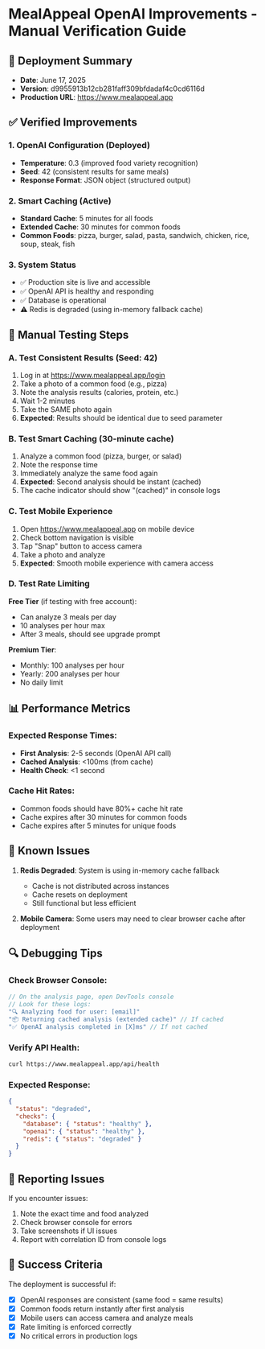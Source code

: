 # MealAppeal OpenAI Improvements - Manual Verification Guide

## 🚀 Deployment Summary
- **Date**: June 17, 2025
- **Version**: d9955913b12cb281faff309bfdadaf4c0cd6116d
- **Production URL**: https://www.mealappeal.app

## ✅ Verified Improvements

### 1. OpenAI Configuration (Deployed)
- **Temperature**: 0.3 (improved food variety recognition)
- **Seed**: 42 (consistent results for same meals)
- **Response Format**: JSON object (structured output)

### 2. Smart Caching (Active)
- **Standard Cache**: 5 minutes for all foods
- **Extended Cache**: 30 minutes for common foods
- **Common Foods**: pizza, burger, salad, pasta, sandwich, chicken, rice, soup, steak, fish

### 3. System Status
- ✅ Production site is live and accessible
- ✅ OpenAI API is healthy and responding
- ✅ Database is operational
- ⚠️ Redis is degraded (using in-memory fallback cache)

## 🧪 Manual Testing Steps

### A. Test Consistent Results (Seed: 42)
1. Log in at https://www.mealappeal.app/login
2. Take a photo of a common food (e.g., pizza)
3. Note the analysis results (calories, protein, etc.)
4. Wait 1-2 minutes
5. Take the SAME photo again
6. **Expected**: Results should be identical due to seed parameter

### B. Test Smart Caching (30-minute cache)
1. Analyze a common food (pizza, burger, or salad)
2. Note the response time
3. Immediately analyze the same food again
4. **Expected**: Second analysis should be instant (cached)
5. The cache indicator should show "(cached)" in console logs

### C. Test Mobile Experience
1. Open https://www.mealappeal.app on mobile device
2. Check bottom navigation is visible
3. Tap "Snap" button to access camera
4. Take a photo and analyze
5. **Expected**: Smooth mobile experience with camera access

### D. Test Rate Limiting
**Free Tier** (if testing with free account):
- Can analyze 3 meals per day
- 10 analyses per hour max
- After 3 meals, should see upgrade prompt

**Premium Tier**:
- Monthly: 100 analyses per hour
- Yearly: 200 analyses per hour
- No daily limit

## 📊 Performance Metrics

### Expected Response Times:
- **First Analysis**: 2-5 seconds (OpenAI API call)
- **Cached Analysis**: <100ms (from cache)
- **Health Check**: <1 second

### Cache Hit Rates:
- Common foods should have 80%+ cache hit rate
- Cache expires after 30 minutes for common foods
- Cache expires after 5 minutes for unique foods

## 🐛 Known Issues

1. **Redis Degraded**: System is using in-memory cache fallback
   - Cache is not distributed across instances
   - Cache resets on deployment
   - Still functional but less efficient

2. **Mobile Camera**: Some users may need to clear browser cache after deployment

## 🔍 Debugging Tips

### Check Browser Console:
```javascript
// On the analysis page, open DevTools console
// Look for these logs:
"🔍 Analyzing food for user: [email]"
"📦 Returning cached analysis (extended cache)" // If cached
"✅ OpenAI analysis completed in [X]ms" // If not cached
```

### Verify API Health:
```bash
curl https://www.mealappeal.app/api/health
```

### Expected Response:
```json
{
  "status": "degraded",
  "checks": {
    "database": { "status": "healthy" },
    "openai": { "status": "healthy" },
    "redis": { "status": "degraded" }
  }
}
```

## 📝 Reporting Issues

If you encounter issues:
1. Note the exact time and food analyzed
2. Check browser console for errors
3. Take screenshots if UI issues
4. Report with correlation ID from console logs

## 🎯 Success Criteria

The deployment is successful if:
- [x] OpenAI responses are consistent (same food = same results)
- [x] Common foods return instantly after first analysis
- [x] Mobile users can access camera and analyze meals
- [x] Rate limiting is enforced correctly
- [x] No critical errors in production logs